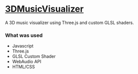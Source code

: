 # [3DMusicVisualizer](https://lnardon.github.io/3DMusicVisualizer/)

A 3D music visualizer using Three.js and custom GLSL shaders.

### What was used

- Javascript
- Three.js
- GLSL Custom Shader
- WebAudio API
- HTML/CSS
